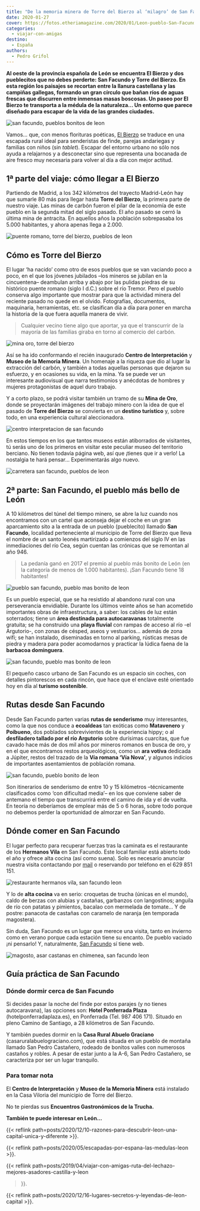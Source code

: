 ```yaml
---
title: "De la memoria minera de Torre del Bierzo al ‘milagro’ de San Facundo"
date: 2020-01-27
cover: https://fotos.etheriamagazine.com/2020/01/Leon-pueblo-San-Facundo.jpg
categories: 
  - viajar-con-amigas
destino: 
  - España
authors: 
  - Pedro Grifol
---
```


**Al oeste de la provincia española de León se encuentra El Bierzo y dos pueblecitos que 
no debes perderte: San Facundo y Torre del Bierzo. En esta región los paisajes se 
recortan entre la llanura castellana y las campiñas gallegas, formando un gran círculo 
que bañan ríos de aguas frescas que discurren entre inmensas masas boscosas. Un paseo 
por El Bierzo te transporta a la médula de la naturaleza… Un entorno que parece diseñado 
para escapar de la vida de las grandes ciudades.** 

![san facundo, pueblos bonitos de leon](https://fotos.etheriamagazine.com/2020/01/Leon-pueblo-San-Facundo.jpg "San Facundo, el pueblo más bonito de León. © Pedro Grifol")

Vamos… que, con menos florituras poéticas, [El Bierzo](https://www.turismodelbierzo.es/) 
se traduce en una escapada rural ideal para senderistas de finde, parejas andariegas y 
familias con niños (sin _tablet_). Escapar del entorno urbano no sólo nos ayuda a 
relajarnos y a desconectar sino que representa una bocanada de aire fresco muy necesaria 
para volver al día a día con mejor actitud. 

## 1ª parte del viaje: cómo llegar a El Bierzo

Partiendo de Madrid, a los 342 kilómetros del trayecto Madrid-León hay que sumarle 80 
más para llegar hasta **Torre del Bierzo**, la primera parte de nuestro viaje. Las minas 
de carbón fueron el pilar de la economía de este pueblo en la segunda mitad del siglo 
pasado. El año pasado se cerró la última mina de antracita. En aquellos años la 
población sobrepasaba los 5.000 habitantes, y ahora apenas llega a 2.000. 

![puente romano, torre del bierzo, pueblos de leon](https://fotos.etheriamagazine.com/2020/01/Torre-del-Bierzo-Puente-romano.jpg "Puente romano de Torre del Bierzo. © P. Grifol")

## Cómo es Torre del Bierzo

El lugar ‘ha nacido’ como otro de esos pueblos que se van vaciando poco a poco, en el 
que los jóvenes jubilados –los mineros se jubilan en la cincuentena– deambulan arriba y 
abajo por las pulidas piedras de su histórico puente romano (siglo I d.C.) sobre el río 
Tremor. Pero el pueblo conserva algo importante que mostrar para que la actividad minera 
del reciente pasado no quede en el olvido. Fotografías, documentos, maquinaria, 
herramientas, etc. se clasifican día a día para poner en marcha la historia de la que 
fuera aquella manera de vivir. 

> Cualquier vecino tiene algo que aportar, ya que el transcurrir de la mayoría de las 
> familias giraba en torno al comercio del carbón. 

![mina oro, torre del bierzo](https://fotos.etheriamagazine.com/2020/01/Mina-de-Oro-Torre-del-Bierzo.jpg "Mina de oro de Torre del Bierzo. © P.G.")

Así se ha ido conformando el recién inaugurado **Centro de Interpretación** y **Museo de 
la Memoria Minera**. Un homenaje a la riqueza que dio al lugar la extracción del carbón, 
y también a todas aquellas personas que dejaron su esfuerzo, y en ocasiones su vida, en 
la mina. Ya se puede ver un interesante audiovisual que narra testimonios y anécdotas de 
hombres y mujeres protagonistas de aquel duro trabajo. 

Y a corto plazo, se podrá visitar también un tramo de su **Mina de Oro**, donde se 
proyectarán imágenes del trabajo minero con la idea de que el pasado de **Torre del 
Bierzo** se convierta en un **destino turístico** y, sobre todo, en una experiencia 
cultural aleccionadora. 

![centro interpretacion de san facundo](https://fotos.etheriamagazine.com/2020/01/Centro-de-interpretacion-memoria-minera.jpg "Centro de Interpretación y Museo de la Memoria Minera. © P. Grifol")

En estos tiempos en los que tantos museos están atiborrados de visitantes, tú serás uno 
de los primeros en visitar este peculiar museo del territorio berciano. No tienen 
todavía página web, así que ¡tienes que ir a verlo! La nostalgia te hará pensar… 
Experimentarás algo nuevo. 

![carretera san facundo, pueblos de leon](https://fotos.etheriamagazine.com/2020/01/carretera-san-facundo.jpg "Tramo de la carretera que lleva a San Facundo. © P.Grifol")

## 2ª parte: San Facundo, el pueblo más bello de León

A 10 kilómetros del túnel del tiempo minero, se abre la luz cuando nos encontramos con 
un cartel que aconseja dejar el coche en un gran aparcamiento sito a la entrada de un 
pueblo (pueblecito) llamado **San Facundo**, localidad perteneciente al municipio de 
Torre del Bierzo que lleva el nombre de un santo leonés martirizado a comienzos del 
siglo IV en las inmediaciones del río Cea, según cuentan las crónicas que se remontan al 
año 946. 

> La pedanía ganó en 2017 el premio al pueblo más bonito de León (en la categoría de menos 
> de 1.000 habitantes). ¡San Facundo tiene 18 habitantes! 

![pueblo san facundo, pueblo mas bonito de leon](https://fotos.etheriamagazine.com/2020/01/Ricardo-Vila-alcalde-de-San-Facundo.jpg "Ricardo Vila, alcalde de San Facundo, posa junto al cartel que reconoce la belleza de la población. © P. Grifol")

Es un pueblo especial, que se ha resistido al abandono rural con una perseverancia 
envidiable. Durante los últimos veinte años se han acometido importantes obras de 
infraestructura, a saber: los cables de luz están soterrados; tiene un **área destinada 
para autocaravanas** totalmente gratuita; se ha construido una **playa fluvial** con 
rampas de acceso al río -el Argutorio-, con zonas de césped, aseos y vestuarios… además 
de zona wifi; se han instalado, diseminadas en torno al parking, rústicas mesas de 
piedra y madera para poder acomodarnos y practicar la lúdica faena de la **barbacoa 
dominguera**. 

![san facundo, pueblo mas bonito de leon](https://fotos.etheriamagazine.com/2020/01/imagenes-San-Facundo.jpg "Diversas estampas de San Facundo. © P. Grifol")

El pequeño casco urbano de San Facundo es un espacio sin coches, con detalles 
pintorescos en cada rincón, que hace que el enclave esté orientado hoy en día al 
**turismo sostenible**. 

## Rutas desde San Facundo

Desde San Facundo parten varias **rutas de senderismo** muy interesantes, como la que 
nos conduce a **ecoaldeas** tan exóticas como **Matavenero** y **Poibueno**, dos 
poblados sobrevivientes de la experiencia hippy; o al **desfiladero tallado por el río 
Argutorio** sobre durísimas cuarcitas, que fue cavado hace más de dos mil años por 
mineros romanos en busca de oro, y en el que encontramos restos arqueológicos, como un 
**ara votiva** dedicada a Júpiter, restos del trazado de la **Vía romana ‘Vía Nova’**, y 
algunos indicios de importantes asentamientos de población romana. 

![san facundo, pueblo bonito de leon](https://fotos.etheriamagazine.com/2020/01/San-Facundo-pueblo-bonito-leon.jpg "San Facundo tiene 18 habitantes. © P.Grifol")

Son itinerarios de senderismo de entre 10 y 15 kilómetros –técnicamente clasificados 
como ‘con dificultad media’– en los que conviene saber de antemano el tiempo que 
transcurrirá entre el camino de ida y el de vuelta. En teoría no deberíamos de emplear 
más de 5 o 6 horas, sobre todo porque no debemos perder la oportunidad de almorzar en 
San Facundo. 

## Dónde comer en San Facundo

El lugar perfecto para recuperar fuerzas tras la caminata es el restaurante de los 
**Hermanos Vila** en San Facundo. Este local familiar está abierto todo el año y ofrece 
alta cocina (así como suena). Solo es necesario anunciar nuestra visita contactando por 
[mail](http://mvilapaz@gmail.com) o reservando por teléfono en el 629 851 151. 

![restaurante hermanos vila, san facundo leon](https://fotos.etheriamagazine.com/2020/01/Marga-Vila-chef-del-Restaurente-Hermanos-Vila.jpg "Marga Vila y algunos platos del restaurante: bacalao con tomate, berzas con alubias y castañas, y garbanzos con langostinos. © P. Grifol")

Y lo de **alta cocina** va en serio: croquetas de trucha (únicas en el mundo), caldo de 
berzas con alubias y castañas, garbanzos con langostinos; anguila de río con patatas y 
pimientos, bacalao con mermelada de tomate… Y de postre: panacota de castañas con 
caramelo de naranja (en temporada magostera). 

Sin duda, San Facundo es un lugar que merece una visita, tanto en invierno como en 
verano porque cada estación tiene su encanto. De pueblo vaciado ¡ni pensarlo! Y, 
naturalmente, [San Facundo](http://www.sanfacundo.es) sí tiene web. 

![magosto, asar castanas en chimenea, san facundo leon](https://fotos.etheriamagazine.com/2020/01/leon-san-facundo-magosto.jpg "Gran invento para asar las castañas. ©P. Grifol")

## Guía práctica de San Facundo

### Dónde dormir cerca de San Facundo

Si decides pasar la noche del finde por estos parajes (y no tienes autocaravana), las 
opciones son: **Hotel Ponferrada Plaza** (hotelponferradaplaza.es), en Ponferrada (Tel. 
987 406 171). Situado en pleno Camino de Santiago, a 28 kilómetros de San Facundo. 

Y también puedes dormir en la **Casa Rural Abuelo Graciano** 
(casaruralabuelograciano.com), que está situada en un pueblo de montaña llamado San 
Pedro Castañero, rodeado de bonitos valles con numerosos castaños y robles. A pesar de 
estar junto a la A-6, San Pedro Castañero, se caracteriza por ser un lugar tranquilo. 

### Para tomar nota

El **Centro de Interpretación** y **Museo de la Memoria Minera** está instalado en la 
Casa Viloria del municipio de Torre del Bierzo. 

No te pierdas sus **Encuentros Gastronómicos de la Trucha.** 

**También te puede interesar en León...** 

{{< reflink 
path=posts/2020/12/10-razones-para-descubrir-leon-una-capital-unica-y-diferente >}}. 

{{< reflink path=posts/2020/05/escapadas-por-espana-las-medulas-leon >}}. 

{{< reflink 
path=posts/2019/04/viajar-con-amigas-ruta-del-lechazo-mejores-asadores-castilla-y-leon 
>}}. 

{{< reflink path=posts/2020/12/16-lugares-secretos-y-leyendas-de-leon-capital >}}.
